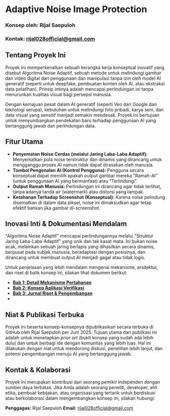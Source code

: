 # Adaptive Noise Image Protection

### Konsep oleh: Rijal Saepuloh
### Kontak: rijal028official@gmail.com

## Tentang Proyek Ini

Proyek ini memperkenalkan sebuah kerangka kerja konseptual inovatif yang disebut Algoritma Noise Adaptif, sebuah metode untuk melindungi gambar dan video digital dari penggunaan dan manipulasi tanpa izin oleh model AI generatif (seperti untuk deepfake, pembuatan konten oleh AI, atau ekstraksi data pelatihan). Prinsip intinya adalah mencapai perlindungan ini tanpa menurunkan kualitas visual bagi persepsi manusia.

Dengan kemajuan pesat dalam AI generatif (seperti Veo dari Google dan teknologi serupa), kebutuhan untuk melindungi foto pribadi, karya seni, dan data visual yang sensitif menjadi semakin mendesak. Proyek ini bertujuan untuk menyumbangkan pendekatan baru terhadap penggunaan AI yang bertanggung jawab dan perlindungan data.

## Fitur Utama

* **Penyematan Noise Cerdas (melalui Jaring Laba-Laba Adaptif):** Menyematkan pola noise terstruktur dan dinamis yang dirancang untuk mengganggu proses AI namun tidak dapat dirasakan oleh manusia.
* **Tombol Pengenalan AI (Kontrol Pengguna):** Pengguna secara konseptual dapat memilih apakah output gambar mereka "Ramah-AI" (untuk penggunaan AI yang bermanfaat) atau "Terlindungi".
* **Output Ramah Manusia:** Perlindungan ini dirancang agar tidak terlihat, tanpa adanya tanda air (watermark) atau distorsi yang tampak.
* **Ketahanan Terhadap Screenshot (Konseptual):** Karena noise pelindung disematkan di dalam data piksel, noise ini dimaksudkan agar tetap efektif bahkan jika gambar di-screenshot.

## Inovasi Inti & Dokumentasi Mendalam

"Algoritma Noise Adaptif" mencapai perlindungannya melalui "Struktur Jaring Laba-Laba Adaptif" yang unik dan tak kasat mata. Ini bukan noise acak, melainkan sebuah jaring berlapis yang dihasilkan secara dinamis, berpusat pada subjek manusia, beradaptasi dengan posisinya, dan dirancang untuk membuat output AI menjadi gagal atau tidak logis.

Untuk penjelasan yang lebih mendalam mengenai mekanisme, arsitektur, dan riset di balik konsep ini, silakan lihat dokumen berikut:

* **[Bab 1: Detail Mekanisme Pertahanan](JaringLabaLaba-Adaptif-MekanismeRinci.md)**
* **[Bab 2: Konsep Aplikasi Verifikasi](AplikasiVerifikasi-JaringAdaptif.md)**
* **[Bab 3: Jurnal Riset & Pengembangan](Jurnal%20Riset%20&%20Pengembangan%20Konsep.md)**
* 
## Niat & Publikasi Terbuka

Proyek ini beserta konsep-konsepnya dipublikasikan secara terbuka di GitHub oleh Rijal Saepuloh per Juni 2025. Tujuan utama dari publikasi ini adalah untuk menetapkan *prior art* (bukti konsep yang sudah ada lebih dulu) dan untuk berbagi ide dengan komunitas yang lebih luas. Hal ini dilakukan dengan niat untuk mendorong diskusi, penelitian lebih lanjut, dan potensi pengembangan menuju AI yang bertanggung jawab.

## Kontak & Kolaborasi

Proyek ini merupakan kontribusi dari seorang pemikir independen dengan sumber daya terbatas. Jika Anda adalah seorang peneliti, developer, ahli etika, pembuat kebijakan, atau organisasi yang tertarik untuk berdiskusi atau berkolaborasi dalam mengembangkan konsep ini, silakan hubungi:

**Penggagas:** Rijal Saepuloh
**Email:** rijal028official@gmail.com
